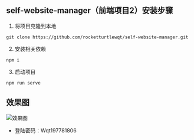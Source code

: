 ## self-website-manager（前端项目2）安装步骤

1. 将项目克隆到本地

```shell
git clone https://github.com/rocketturtlewqt/self-website-manager.git
```

2. 安装相关依赖

```shell
npm i
```

3. 启动项目

```shell
npm run serve
```

## 效果图

![效果图](https://rocketturtlewqt.github.io/20210630101653aft.png)

- 登陆密码：Wqt197781806